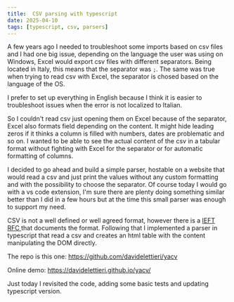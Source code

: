 ```yaml
---
title:  CSV parsing with typescript
date: 2025-04-10
tags: [typescript, csv, parsers]
---
```


A few years ago I needed to troubleshoot some imports based on csv files and I had one big issue, depending on the language the user was using on Windows, Excel would export csv files with different separators. Being located in Italy, this means that the separator was `;`. The same was true when trying to read csv with Excel, the separator is chosed based on the language of the OS. 

I prefer to set up everything in English because I think it is easier to troubleshoot issues when the error is not localized to Italian.

So I couldn't read csv just opening them on Excel because of the separator, Excel also formats field depending on the content. It might hide leading zeros if it thinks a column is filled with numbers, dates are problematic and so on. I wanted to be able to see the actual content of the csv in a tabular format without fighting with Excel for the separator or for automatic formatting of columns. 

I decided to go ahead and build a simple parser, hostable on a website that would read a csv and just print the values without any custom formatting and with the possibility to choose the separator. Of course today I would go with a vs code extension, I'm sure there are plenty doing something similar better than I did in a few hours but at the time this small parser was enough to support my need.

CSV is not a well defined or well agreed format, however there is a [IEFT RFC ](https://datatracker.ietf.org/doc/html/rfc4180) that documents the format. Following that I implemented a parser in typescript that read a csv and creates an html table with the content manipulating the DOM directly.

The repo is this one: https://github.com/davidelettieri/yacv

Online demo: https://davidelettieri.github.io/yacv/

Just today I revisited the code, adding some basic tests and updating typescript version.
